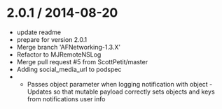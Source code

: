 
2.0.1 / 2014-08-20
==================

  * update readme
  * prepare for version 2.0.1
  * Merge branch 'AFNetworking-1.3.X'
  * Refactor to MJRemoteNSLog
  * Merge pull request #5 from ScottPetit/master
  * Adding social_media_url to podspec
  * - Passes object parameter when logging notification with object - Updates so that mutable payload correctly sets objects and keys from notifications user info
